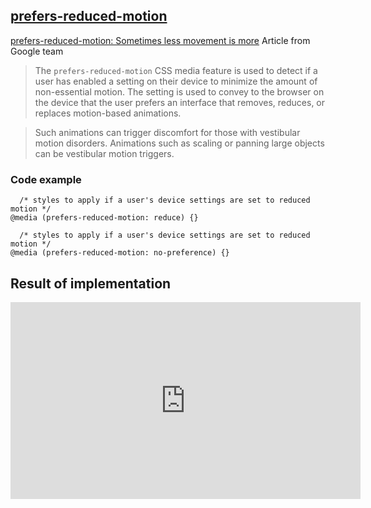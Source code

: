 ## [prefers-reduced-motion](https://developer.mozilla.org/en-US/docs/Web/CSS/@media/prefers-reduced-motion)

[prefers-reduced-motion: Sometimes less movement is more](https://web.dev/prefers-reduced-motion/) Article from Google team

> The `prefers-reduced-motion` CSS media feature is used to detect if a user has enabled a setting on their device to minimize the amount of non-essential motion. The setting is used to convey to the browser on the device that the user prefers an interface that removes, reduces, or replaces motion-based animations.

> Such animations can trigger discomfort for those with vestibular motion disorders. Animations such as scaling or panning large objects can be vestibular motion triggers.

### Code example

```
  /* styles to apply if a user's device settings are set to reduced motion */
@media (prefers-reduced-motion: reduce) {}

  /* styles to apply if a user's device settings are set to reduced motion */
@media (prefers-reduced-motion: no-preference) {}

```
## Result of implementation 
<iframe width="560" height="315" src="https://www.youtube.com/embed/uANmA7korfs" title="YouTube video player" frameborder="0" allow="accelerometer; autoplay; clipboard-write; encrypted-media; gyroscope; picture-in-picture; web-share" allowfullscreen></iframe>